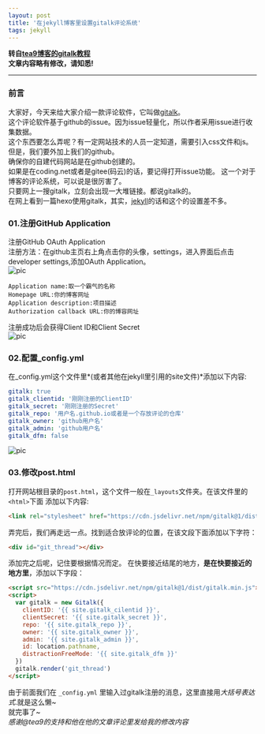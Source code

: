 ```yaml
---
layout: post
title: '在jekyll博客里设置gitalk评论系统'
tags: jekyll 
---
```


**转自[tea9博客的gitalk教程](https://tea9.xyz/2018/06/24/gitali_config.html)**  
**文章内容略有修改，请知悉!**

---

### 前言
大家好，今天来给大家介绍一款评论软件，它叫做[gitalk](https://gitalk.github.io)。  
这个评论软件基于github的issue。因为issue轻量化，所以作者采用issue进行收集数据。  
这个东西要怎么弄呢？有一定网站技术的人员一定知道，需要引入css文件和js。  
但是，我们要外加上我们的github。  
确保你的自建代码网站是在github创建的。  
如果是在coding.net或者是gitee(码云)的话，要记得打开issue功能。
这一个对于博客的评论系统，可以说是很厉害了。  
只要网上一搜gitalk，立刻会出现一大堆链接。都说gitalk的。  
在网上看到一篇hexo使用gitalk，其实，[jekyll](https://jekyllrb.com)的话和这个的设置差不多。  

### 01.注册GitHub Application
注册GitHub OAuth Application  
注册方法：在github主页右上角点击你的头像，settings，进入界面后点击developer settings,添加OAuth Application。  
![pic](https://coding.net/u/tea9/p/image/git/raw/master/blog_img/07/01.png)  
```
Application name:取一个霸气的名称 
Homepage URL:你的博客网址
Application description:项目描述  
Authorization callback URL:你的博容网址
```
注册成功后会获得Client ID和Client Secret  
![pic](https://coding.net/u/tea9/p/image/git/raw/master/blog_img/07/02.png)

### 02.配置_config.yml
在_config.yml这个文件里*(或者其他在jekyll里引用的site文件)*添加以下内容:
```yaml
gitalk: true
gitalk_clientid: '刚刚注册的ClientID'
gitalk_secret: '刚刚注册的Secret'
gitalk_repo: '用户名.github.io或者是一个存放评论的仓库'
gitalk_owner: 'github用户名'
gitalk_admin: 'github用户名'
gitalk_dfm: false
```
![pic](https://coding.net/u/tea9/p/image/git/raw/master/blog_img/07/03.png)  

### 03.修改post.html
打开网站根目录的`post.html`，这个文件一般在`_layouts`文件夹。在该文件里的`<html>`下面 添加以下内容:
```html
<link rel="stylesheet" href="https://cdn.jsdelivr.net/npm/gitalk@1/dist/gitalk.css">
```
弄完后，我们再走远一点。找到适合放评论的位置，在该文段下面添加以下字符：
```html
<div id="git_thread"></div>
```
添加完之后呢，记住要根据情况而定。 
在快要接近结尾的地方，**是在快要接近</body>的地方里**，添加以下字段：
```html
<script src="https://cdn.jsdelivr.net/npm/gitalk@1/dist/gitalk.min.js"></script>
<script>
  var gitalk = new Gitalk({
    clientID: '{{ site.gitalk_cilentid }}',
    clientSecret: '{{ site.gitalk_secret }}',
    repo: '{{ site.gitalk_repo }}',
    owner: '{{ site.gitalk_owner }}',
    admin: '{{ site.gitalk_admin }}',
    id: location.pathname,     
    distractionFreeMode: '{{ site.gitalk_dfm }}'  
  })
  gitalk.render('git_thread')
</script>
```
由于前面我们在 `_config.yml` 里输入过gitalk注册的消息，这里直接用*大括号表达式*.就是这么懒~  
就完事了~  
*感谢@tea9的支持和他在他的文章评论里发给我的修改内容*
